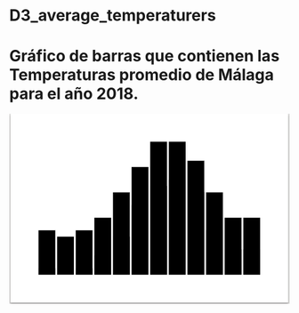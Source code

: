 # D3_average_temperaturers
# Gráfico de barras que contienen las Temperaturas promedio de Málaga para el año 2018.

![Screenshot](d3-imagen-2.png)

